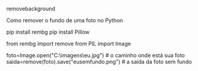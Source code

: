  removebackground

Como remover o fundo de uma foto no Python


pip install rembg
pip install Pillow


from rembg import remove
from PIL import Image

foto=Image.open("C:\imagens\eu.jpg") # o caminho onde está sua foto
saida=remove(foto).save("eusemfundo.png") # a saída da foto sem fundo
